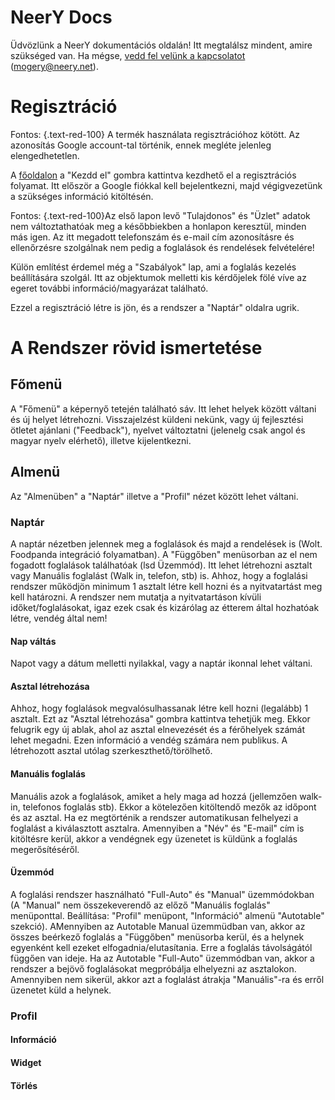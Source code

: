 # NeerY Docs

Üdvözlünk a NeerY dokumentációs oldalán! Itt megtalálsz mindent, amire szükséged van. Ha mégse, [vedd fel velünk a kapcsolatot](mailto:mogery@neery.net) (mogery@neery.net).

# Regisztráció
Fontos: {.text-red-100} A termék használata regisztrációhoz kötött. Az azonosítás Google account-tal történik, ennek megléte jelenleg elengedhetetlen.

A [főoldalon](https://places.neery.net) a "Kezdd el" gombra kattintva kezdhető el a regisztrációs folyamat. Itt először a Google fiókkal kell bejelentkezni, majd végigvezetünk a szükséges információ kitöltésén.

Fontos: {.text-red-100}Az első lapon levő "Tulajdonos" és "Üzlet" adatok nem változtathatóak meg a későbbiekben a honlapon keresztül, minden más igen. Az itt megadott telefonszám és e-mail cím azonosításre és ellenőrzésre szolgálnak nem pedig a foglalások és rendelések felvételére!

Külön említést érdemel még a "Szabályok" lap, ami a foglalás kezelés beállítására szolgál. Itt az objektumok melletti kis kérdőjelek fölé víve az egeret további információ/magyarázat található.

Ezzel a regisztráció létre is jön, és a rendszer a "Naptár" oldalra ugrik.

# A Rendszer rövid ismertetése
## Főmenü
A "Főmenü" a képernyő tetején található sáv. Itt lehet helyek között váltani és új helyet létrehozni. Visszajelzést küldeni nekünk, vagy új fejlesztési ötletet ajánlani ("Feedback"), nyelvet változtatni (jelenelg csak angol és magyar nyelv elérhető), illetve kijelentkezni.

## Almenü
Az "Almenüben" a "Naptár" illetve a "Profil" nézet között lehet váltani.

### Naptár
A naptár nézetben jelennek meg a foglalások és majd a rendelések is (Wolt. Foodpanda integráció folyamatban). A "Függőben" menüsorban az el nem fogadott foglalások találhatóak (lsd Üzemmód). Itt lehet létrehozni asztalt vagy Manuális foglalást (Walk in, telefon, stb) is. Ahhoz, hogy a foglalási rendszer működjön minimum 1 asztalt létre kell hozni és a nyitvatartást meg kell határozni. A rendszer nem mutatja a nyitvatartáson kívüli időket/foglalásokat, igaz ezek csak és kizárólag az étterem által hozhatóak létre, vendég által nem!

#### Nap váltás
Napot vagy a dátum melletti nyilakkal, vagy a naptár ikonnal lehet váltani.

#### Asztal létrehozása
Ahhoz, hogy foglalások megvalósulhassanak létre kell hozni (legalább) 1 asztalt. Ezt az "Asztal létrehozása" gombra kattintva tehetjük meg. Ekkor felugrik egy új ablak, ahol az asztal elnevezését és a férőhelyek számát lehet megadni. Ezen információ a vendég számára nem publikus.
A létrehozott asztal utólag szerkeszthető/törölhető.

#### Manuális foglalás
Manuális  azok a foglalások, amiket a hely maga ad hozzá (jellemzően walk-in, telefonos foglalás stb). Ekkor a kötelezően kitöltendő mezők az időpont és az asztal. Ha ez megtörténik a rendszer automatikusan felhelyezi a foglalást a kiválasztott asztalra. Amennyiben a "Név" és "E-mail" cím is kitöltésre kerül, akkor a vendégnek egy üzenetet is küldünk a foglalás megerősítéséről.

#### Üzemmód
A foglalási rendszer használható "Full-Auto" és "Manual" üzemmódokban (A "Manual" nem összekeverendő az előző "Manuális foglalás" menüponttal. Beállítása: "Profil" menüpont, "Információ" almenü "Autotable" szekció). AMennyiben az Autotable Manual üzemmüdban van, akkor az összes beérkező foglalás a "Függőben" menüsorba kerül, és a helynek egyenként kell ezeket elfogadnia/elutasítania. Erre a foglalás távolságától függően van ideje.
Ha az Autotable "Full-Auto" üzemmódban van, akkor a rendszer a bejövő foglalásokat megpróbálja elhelyezni az asztalokon. Amennyiben nem sikerül, akkor azt a foglalást átrakja "Manuális"-ra és erről üzenetet küld a helynek.

### Profil

#### Információ

#### Widget

#### Törlés
